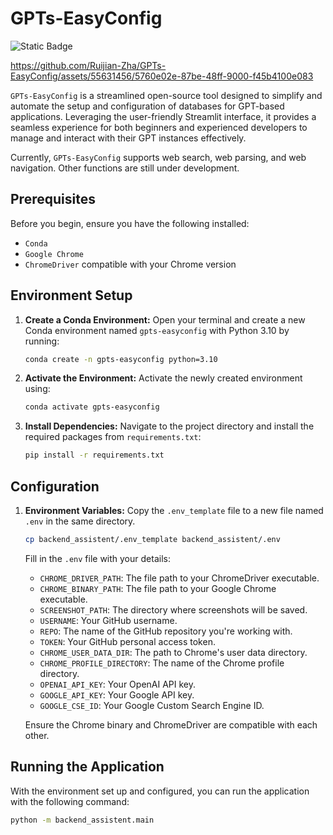 # GPTs-EasyConfig
![Static Badge](https://img.shields.io/badge/license-MIT-blue)


https://github.com/Ruijian-Zha/GPTs-EasyConfig/assets/55631456/5760e02e-87be-48ff-9000-f45b4100e083


`GPTs-EasyConfig` is a streamlined open-source tool designed to simplify and automate the setup and configuration of databases for GPT-based applications. Leveraging the user-friendly Streamlit interface, it provides a seamless experience for both beginners and experienced developers to manage and interact with their GPT instances effectively.

Currently, `GPTs-EasyConfig` supports web search, web parsing, and web navigation. Other functions are still under development.

## Prerequisites

Before you begin, ensure you have the following installed:
- `Conda`
- `Google Chrome`
- `ChromeDriver` compatible with your Chrome version

## Environment Setup

1. **Create a Conda Environment:**
   Open your terminal and create a new Conda environment named `gpts-easyconfig` with Python 3.10 by running:

   ```bash
   conda create -n gpts-easyconfig python=3.10
   ```

2. **Activate the Environment:**
   Activate the newly created environment using:

   ```bash
   conda activate gpts-easyconfig
   ```

3. **Install Dependencies:**
   Navigate to the project directory and install the required packages from `requirements.txt`:

   ```bash
   pip install -r requirements.txt
   ```

## Configuration

1. **Environment Variables:**
   Copy the `.env_template` file to a new file named `.env` in the same directory.

   ```bash
   cp backend_assistent/.env_template backend_assistent/.env
   ```

   Fill in the `.env` file with your details:
   - `CHROME_DRIVER_PATH`: The file path to your ChromeDriver executable.
   - `CHROME_BINARY_PATH`: The file path to your Google Chrome executable.
   - `SCREENSHOT_PATH`: The directory where screenshots will be saved.
   - `USERNAME`: Your GitHub username.
   - `REPO`: The name of the GitHub repository you're working with.
   - `TOKEN`: Your GitHub personal access token.
   - `CHROME_USER_DATA_DIR`: The path to Chrome's user data directory.
   - `CHROME_PROFILE_DIRECTORY`: The name of the Chrome profile directory.
   - `OPENAI_API_KEY`: Your OpenAI API key.
   - `GOOGLE_API_KEY`: Your Google API key.
   - `GOOGLE_CSE_ID`: Your Google Custom Search Engine ID.

   Ensure the Chrome binary and ChromeDriver are compatible with each other.

## Running the Application

With the environment set up and configured, you can run the application with the following command:

```bash
python -m backend_assistent.main
```

